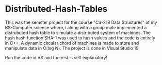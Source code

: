 # Distributed-Hash-Tables
This was the semster project for the course "CS-218 Data Structures" of my BS-Computer science where, i along with a group mate 
implemented a distrubuted hash table to simulate a distributed system of machines. The hash hash function SHA-1 was used to hash values and the
code is entirely in C++. A dynamic circular chord of machines is made to store and manipulate data in O(log N). 
The project is done in Visual Studio 19.

Run the code in VS and the rest is self explanatory!

